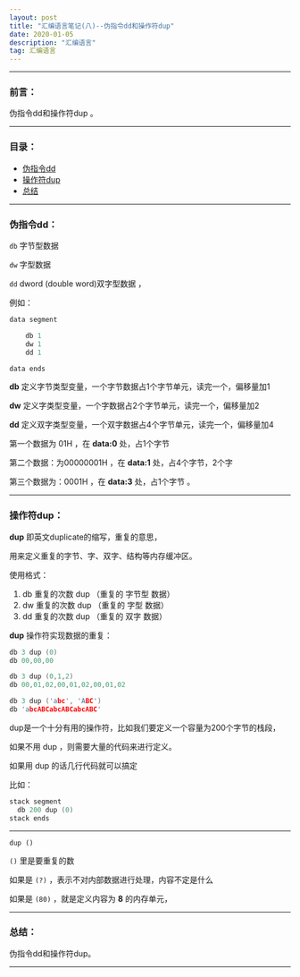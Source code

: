 ```yaml
---
layout: post
title: "汇编语言笔记(八)--伪指令dd和操作符dup"
date: 2020-01-05
description: "汇编语言"
tag: 汇编语言
---
```

---

### 前言：

伪指令dd和操作符dup 。

---


### 目录：

* <a href="#a" target="_self">伪指令dd</a>
* <a href="#b" target="_self">操作符dup</a>
* <a href="#zg" target="_self">总结</a>

-------


### <span id = "a">伪指令dd：</span>

`db` 字节型数据 <br>

`dw` 字型数据 <br>

`dd` dword (double word)双字型数据 ，<br>

例如： <br>

```c
data segment

	db 1
	dw 1
	dd 1

data ends
```

**db** 定义字节类型变量，一个字节数据占1个字节单元，读完一个，偏移量加1

**dw** 定义字类型变量，一个字数据占2个字节单元，读完一个，偏移量加2

**dd** 定义双字类型变量，一个双字数据占4个字节单元，读完一个，偏移量加4

第一个数据为 01H ，在 **data:0** 处，占1个字节 <br>

第二个数据：为00000001H ，在 **data:1** 处，占4个字节，2个字 <br>

第三个数据为：0001H ，在 **data:3** 处，占1个字节 。

-----


### <span id = "b">操作符dup：</span>


**dup** 即英文duplicate的缩写，重复的意思，<br>

用来定义重复的字节、字、双字、结构等内存缓冲区。 <br>

使用格式： <br>

1. db  重复的次数  dup （重复的 字节型 数据）
2. dw  重复的次数  dup （重复的 字型 数据）
3. dd  重复的次数  dup （重复的 双字 数据）

**dup** 操作符实现数据的重复： <br>

```c
db 3 dup (0)
db 00,00,00

db 3 dup (0,1,2)
db 00,01,02,00,01,02,00,01,02

db 3 dup ('abc', 'ABC')
db 'abcABCabcABCabcABC'
```

dup是一个十分有用的操作符，比如我们要定义一个容量为200个字节的栈段，<br>

如果不用 dup ，则需要大量的代码来进行定义。 <br>

如果用 dup 的话几行代码就可以搞定 <br>

比如：<br>

```c
stack segment
  db 200 dup (0)
stack ends
```

-----

`dup ()` <br>

`()` 里是要重复的数 <br>

如果是 `(?)` ，表示不对内部数据进行处理，内容不定是什么 <br>

如果是 `(80)` ，就是定义内容为 **8** 的内存单元， <br>

-----


### <span id = "zg">总结：</span>

伪指令dd和操作符dup。

-------

